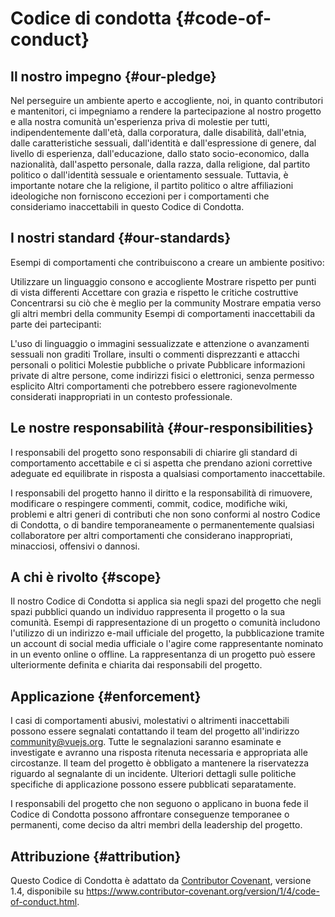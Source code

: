 # Codice di condotta {#code-of-conduct}

## Il nostro impegno {#our-pledge}

Nel perseguire un ambiente aperto e accogliente, noi, in quanto contributori e mantenitori, ci impegniamo a rendere la partecipazione al nostro progetto e alla nostra comunità un'esperienza priva di molestie per tutti, indipendentemente dall'età, dalla corporatura, dalle disabilità, dall'etnia, dalle caratteristiche sessuali, dall'identità e dall'espressione di genere, dal livello di esperienza, dall'educazione, dallo stato socio-economico, dalla nazionalità, dall'aspetto personale, dalla razza, dalla religione, dal partito politico o dall'identità sessuale e orientamento sessuale. Tuttavia, è importante notare che la religione, il partito politico o altre affiliazioni ideologiche non forniscono eccezioni per i comportamenti che consideriamo inaccettabili in questo Codice di Condotta.

## I nostri standard {#our-standards}

Esempi di comportamenti che contribuiscono a creare un ambiente positivo:

Utilizzare un linguaggio consono e accogliente
Mostrare rispetto per punti di vista differenti
Accettare con grazia e rispetto le critiche costruttive
Concentrarsi su ciò che è meglio per la community
Mostrare empatia verso gli altri membri della community
Esempi di comportamenti inaccettabili da parte dei partecipanti:

L'uso di linguaggio o immagini sessualizzate e attenzione o avanzamenti sessuali non graditi
Trollare, insulti o commenti disprezzanti e attacchi personali o politici
Molestie pubbliche o private
Pubblicare informazioni private di altre persone, come indirizzi fisici o elettronici, senza permesso esplicito
Altri comportamenti che potrebbero essere ragionevolmente considerati inappropriati in un contesto professionale.

## Le nostre responsabilità {#our-responsibilities}

I responsabili del progetto sono responsabili di chiarire gli standard di comportamento accettabile e ci si aspetta che prendano azioni correttive adeguate ed equilibrate in risposta a qualsiasi comportamento inaccettabile.

I responsabili del progetto hanno il diritto e la responsabilità di rimuovere, modificare o respingere commenti, commit, codice, modifiche wiki, problemi e altri generi di contributi che non sono conformi al nostro Codice di Condotta, o di bandire temporaneamente o permanentemente qualsiasi collaboratore per altri comportamenti che considerano inappropriati, minacciosi, offensivi o dannosi.

## A chi è rivolto {#scope}

Il nostro Codice di Condotta si applica sia negli spazi del progetto che negli spazi pubblici quando un individuo rappresenta il progetto o la sua comunità. Esempi di rappresentazione di un progetto o comunità includono l'utilizzo di un indirizzo e-mail ufficiale del progetto, la pubblicazione tramite un account di social media ufficiale o l'agire come rappresentante nominato in un evento online o offline. La rappresentanza di un progetto può essere ulteriormente definita e chiarita dai responsabili del progetto.

## Applicazione {#enforcement}

I casi di comportamenti abusivi, molestativi o altrimenti inaccettabili possono essere segnalati contattando il team del progetto all'indirizzo community@vuejs.org. Tutte le segnalazioni saranno esaminate e investigate e avranno una risposta ritenuta necessaria e appropriata alle circostanze. Il team del progetto è obbligato a mantenere la riservatezza riguardo al segnalante di un incidente. Ulteriori dettagli sulle politiche specifiche di applicazione possono essere pubblicati separatamente.

I responsabili del progetto che non seguono o applicano in buona fede il Codice di Condotta possono affrontare conseguenze temporanee o permanenti, come deciso da altri membri della leadership del progetto.

## Attribuzione {#attribution}

Questo Codice di Condotta è adattato da [Contributor Covenant][homepage], versione 1.4, disponibile su https://www.contributor-covenant.org/version/1/4/code-of-conduct.html.

[homepage]: https://www.contributor-covenant.org
